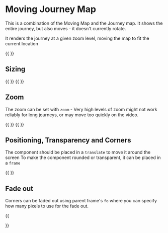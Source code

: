 <!-- Dimension(384,384) -->

# Moving Journey Map

This is a combination of the Moving Map and the Journey map. It shows the entire journey, but also moves - it doesn't currently rotate.

It renders the journey at a given zoom level, moving the map to fit the current location

{{ <component type="moving_journey_map" size="256" />  }}


## Sizing

{{ <component type="moving_journey_map" size="128" />  }}
{{ <component type="moving_journey_map" size="384" />  }}

## Zoom

The zoom can be set with `zoom` - Very high levels of zoom might not work reliably for long journeys, or may move too quickly on the video.

{{ <component type="moving_journey_map" size="256" zoom="11" />  }}
{{ <component type="moving_journey_map" size="256" zoom="14" />  }}

## Positioning, Transparency and Corners

The component should be placed in a `translate` to move it around the screen
To make the component rounded or transparent, it can be placed in a `frame`

{{
<translate x="20" y="20">
    <frame width="256" height="256" outline="255,0,0" opacity="0.6" cr="128">
        <component type="moving_journey_map" name="moving_map" size="256" zoom="16"/>
    </frame>
</translate>
}}

## Fade out

Corners can be faded out using parent frame's `fo` where you can specify how many pixels to use for the fade out.

{{
<frame width="200" height="200" bg="255,255,255">
    <frame width="200" height="200" cr="50" fo="40">
      <component type="moving_journey_map" size="200"/>
    </frame>
</frame>
}}
